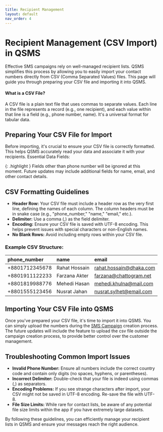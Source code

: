 ```yaml
---
title: Recipient Management
layout: default
nav_order: 4
---
```


# Recipient Management (CSV Import) in QSMS

Effective SMS campaigns rely on well-managed recipient lists. QSMS simplifies this process by allowing you to easily import your contact numbers directly from CSV (Comma Separated Values) files. This page will guide you through preparing your CSV file and importing it into QSMS.

#### What is a CSV File?

A CSV file is a plain text file that uses commas to separate values. Each line in the file represents a record (e.g., one recipient), and each value within that line is a field (e.g., phone number, name). It's a universal format for tabular data.

## Preparing Your CSV File for Import

Before importing, it's crucial to ensure your CSV file is correctly formatted. This helps QSMS accurately read your data and associate it with your recipients.
Essential Data Fields:

{: .highlight }
Fields other than phone number will be ignored at this moment. Future updates may include additional fields for name, email, and other contact details.

## CSV Formatting Guidelines

- **Header Row:** Your CSV file must include a header row as the very first line, defining the names of each column. The column headers must be in snake case (e.g., "phone_number," "name," "email," etc.).
- **Delimiter:** Use a comma (,) as the field delimiter.
- **Encoding:** Ensure your CSV file is saved with UTF-8 encoding. This helps prevent issues with special characters or non-English names.
- **No Blank Rows:** Avoid including empty rows within your CSV file.

### Example CSV Structure:

| phone_number       | name               | email                    |
|:-------------------|:-------------------|:-------------------------|
| +8801712345678     | Rahat Hossain      | rahat.hossain@dhaka.com  |
| +8801911122233     | Farzana Akter      | farzana@chattogram.net   |
| +8801819988776     | Mehedi Hasan       | mehedi.khulna@mail.com   |
| +8801555123456     | Nusrat Jahan       | nusrat.sylhet@email.com  |

## Importing Your CSV File into QSMS

Once you've prepared your CSV file, it's time to import it into QSMS. You can simply upload the numbers during the [SMS Campaign](/campaigns.html#creating-your-first-sms-campaign) creation process. The future updates will include the feature to upload the csv file outside the campaign creation process, to provide better control over the customer management.

## Troubleshooting Common Import Issues

- **Invalid Phone Number:** Ensure all numbers include the correct country code and contain only digits (no spaces, hyphens, or parentheses).
- **Incorrect Delimiter:** Double-check that your file is indeed using commas (,) as separators.
- **Encoding Problems:** If you see strange characters after import, your CSV might not be saved in UTF-8 encoding. Re-save the file with UTF-8.
- **File Size Limits:** While rare for contact lists, be aware of any potential file size limits within the app if you have extremely large datasets.

By following these guidelines, you can efficiently manage your recipient lists in QSMS and ensure your messages reach the right audience.